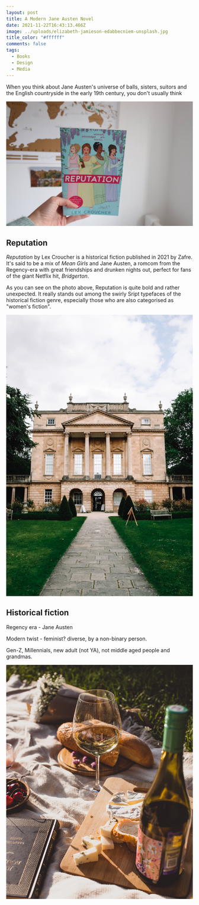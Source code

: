 ```yaml
---
layout: post
title: A Modern Jane Austen Novel
date: 2021-11-22T16:43:13.466Z
image: ../uploads/elizabeth-jamieson-edabbecniem-unsplash.jpg
title_color: "#ffffff"
comments: false
tags:
  - Books
  - Design
  - Media
---
```

When you think about Jane Austen's universe of balls, sisters, suitors and the English countryside in the early 19th century, you don't usually think  

![](../uploads/20211007150315_img_3062.jpg)

## Reputation

*Reputation* by Lex Croucher is a historical fiction published in 2021 by Zafre. It's said to be a mix of *Mean Girls* and Jane Austen, a romcom from the Regency-era with great friendships and drunken nights out, perfect for fans of the giant Netflix hit, *Bridgerton*. 

As you can see on the photo above, Reputation is quite bold and rather unexpected. It really stands out among the swirly Sript typefaces of the historical fiction genre, especially those who are also categorised as "women's fiction". 

![](../uploads/lucy-claire-sn_euel-0-y-unsplash.jpg "Photo by Lucy Claire, Unsplash")

## Historical fiction

Regency era - Jane Austen

Modern twist - feminist? diverse, by a non-binary person. 

Gen-Z, Millennials, new adult (not YA), not middle aged people and grandmas. 

![](../uploads/alexandra-dementyeva-ndch-wxzwgo-unsplash.jpg "Photo by Alexandra Dementyeva, Unsplash")
